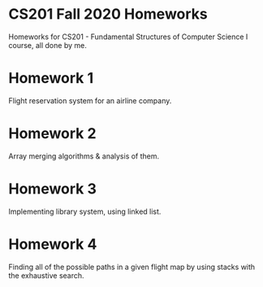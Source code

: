 # CS201 Fall 2020 Homeworks
Homeworks for CS201 - Fundamental Structures of Computer Science I course, all done by me.

# Homework 1
Flight reservation system for an airline company.

# Homework 2
Array merging algorithms & analysis of them.

# Homework 3
Implementing library system, using linked list.

# Homework 4
Finding all of the possible paths in a given flight map by using stacks with the exhaustive search.
